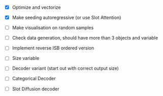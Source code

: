 - [x] Optimize and vectorize
- [x] Make seeding autoregressive (or use Slot Attention)
- [ ] Make visualisation on random samples
- [ ] Check data generation, should have more than 3 objects and variable
- [ ] Implement reverse ISB ordered version

- [ ] Size variable
- [ ] Decoder variant (start out with correct output size)
- [ ] Categorical Decoder
- [ ] Slot Diffusion decoder
